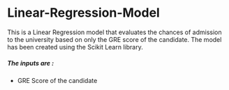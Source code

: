 # Linear-Regression-Model
This is a Linear Regression model that evaluates the chances of admission to the university based on only the GRE score of the candidate. 
The model has been created using the Scikit Learn library. 

##### The inputs are : 
* GRE Score of the candidate
